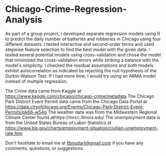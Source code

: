 # Chicago-Crime-Regression-Analysis
As part of a group project, I developed separate regression models using R to predict the daily number of batteries and robberies in Chicago using four different datasets. I tested interactive and second-order terms and used stepwise feature selection to find the best model with the given data. I tested several potential models using cross-validation and chose the model that minimized the cross-validation errors while striking a balance with the model's simplicity. I checked the residual assumptions and both models exhibit autocorrelation as indicated by rejecting the null hypothesis of the Durbin-Watson Test. If I had more time, I would try using an ARMA model instead of multiple regression.

The Crime data came from Kaggle at https://www.kaggle.com/chicago/chicago-crime/metadata
The Chicago Park District Event Permit data came from the Chicago Data Portal at https://data.cityofchicago.org/Events/Chicago-Park-District-Event-Permits/pk66-w54g
The weather data was from the Midwestern Regional Climate Center found athttps://mrcc.illinois.edu/
The unemployment data is from the United States Bureau of Labor Statistics at https://www.bls.gov/charts/employment-situation/civilian-unemployment-rate.htm

Don't hestitate to email me at tlboudart@gmail.com if you have any comments, questions, or suggestions.
